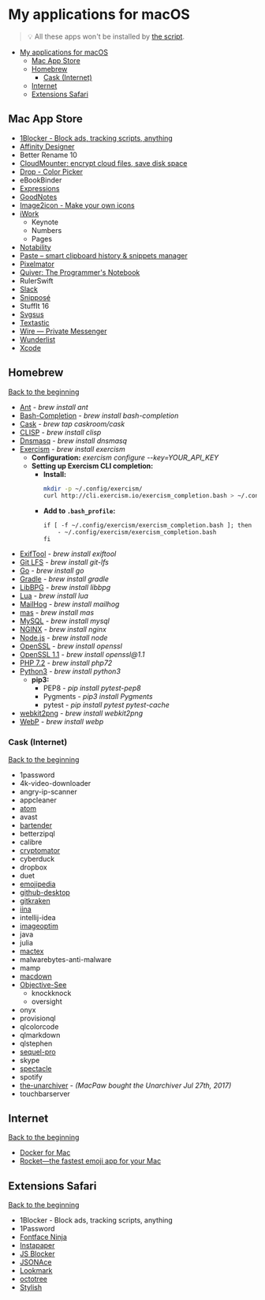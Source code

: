 # My applications for macOS
> 💡 All these apps won't be installed by [the script](../installation%20script/post_install.sh).

<!-- TOC START min:1 max:3 link:true update:true -->
- [My applications for macOS](#my-applications-for-macos)
  - [Mac App Store](#mac-app-store)
  - [Homebrew](#homebrew)
    - [Cask (Internet)](#cask-internet)
  - [Internet](#internet)
  - [Extensions Safari](#extensions-safari)

<!-- TOC END -->

## Mac App Store

- [1Blocker - Block ads, tracking scripts, anything](https://1blocker.com)
- [Affinity Designer](https://affinity.serif.com/en-gb/designer/)
- Better Rename 10
- [CloudMounter: encrypt cloud files, save disk space](https://mac.eltima.com/mount-cloud-drive.html)
- [Drop - Color Picker](http://dropcolorpicker.com)
- eBookBinder
- [Expressions](http://www.apptorium.com/products/expressions)
- [GoodNotes](http://www.goodnotesapp.com)
- [Image2icon - Make your own icons](http://www.img2icnsapp.com)
- [iWork](https://www.apple.com/iwork/)
    - Keynote
    - Numbers
    - Pages
- [Notability](http://gingerlabs.com)
- [Paste – smart clipboard history & snippets manager](http://pasteapp.me)
- [Pixelmator](http://www.pixelmator.com/mac/)
- [Quiver: The Programmer's Notebook](http://happenapps.com)
- RulerSwift
- [Slack](https://slack.com)
- [Snipposé](http://www.samuelwford.com/snippose)
- StuffIt 16
- [Svgsus](http://www.svgs.us)
- [Textastic](https://www.textasticapp.com/mac.html)
- [Wire — Private Messenger](https://wire.com/en/)
- [Wunderlist](https://www.wunderlist.com)
- [Xcode](https://developer.apple.com/xcode/)

## Homebrew
[Back to the beginning](#my-applications-for-macos)

- [Ant](https://ant.apache.org) - _brew install ant_
    <!-- > Apache Ant is a Java library and command-line tool whose mission is to drive processes described in build files as targets and extension points dependent upon each other. -->
- [Bash-Completion](https://github.com/scop/bash-completion) - _brew install bash-completion_
    <!-- > Programmable completion functions for bash -->
- [Cask](https://caskroom.github.io) - _brew tap caskroom/cask_
    <!-- > Homebrew-Cask extends Homebrew and brings its elegance, simplicity, and speed to macOS applications and large binaries alike. -->
- [CLISP](http://clisp.org) - _brew install clisp_
    <!-- > This is GNU CLISP - an ANSI Common Lisp Implementation -->
- [Dnsmasq](http://www.thekelleys.org.uk/dnsmasq/doc.html) - _brew install dnsmasq_
    <!-- > Dnsmasq provides network infrastructure for small networks: DNS, DHCP, router advertisement and network boot. It is designed to be lightweight and have a small footprint, suitable for resource constrained routers and firewalls. -->
- [Exercism](http://exercism.io) - _brew install exercism_
    <!-- > Level up your programming skills -->
    - **Configuration:** _exercism configure --key=YOUR_API_KEY_
    - **Setting up Exercism CLI completion:**
        - **Install:**
            ```bash
            mkdir -p ~/.config/exercism/
            curl http://cli.exercism.io/exercism_completion.bash > ~/.config/exercism/exercism_completion.bash
            ```
        - **Add to ```.bash_profile```:**
            ```
            if [ -f ~/.config/exercism/exercism_completion.bash ]; then
                - ~/.config/exercism/exercism_completion.bash
            fi
            ```
- [ExifTool](http://owl.phy.queensu.ca/~phil/exiftool/) - _brew install exiftool_
    <!-- > Read, Write and Edit Meta Information! -->
- [Git LFS](https://git-lfs.github.com) - _brew install git-lfs_
    <!-- > An open source Git extension for versioning large files -->
- [Go](https://golang.org/) - _brew install go_
    <!-- > Go is an open source programming language that makes it easy to build simple, reliable, and efficient software. -->
- [Gradle](https://www.gradle.org/) - _brew install gradle_
    <!-- > Gradle is an open source build automation system that builds upon the concepts of Apache Ant and Apache Maven and introduces a Groovy-based domain-specific language (DSL) instead of the XML form used by Apache Maven for declaring the project configuration. -->
- [LibBPG](https://bellard.org/bpg/) - _brew install libbpg_
    <!-- > BPG (Better Portable Graphics) is a new image format. -->
- [Lua](http://www.lua.org) - _brew install lua_
    <!-- > Lua is a powerful, efficient, lightweight, embeddable scripting language. -->
- [MailHog](https://github.com/mailhog/MailHog) - _brew install mailhog_
    <!-- > Web and API based SMTP testing -->
- [mas](https://github.com/mas-cli/mas) - _brew install mas_
    <!-- > Mac App Store command line interface -->
- [MySQL](https://www.mysql.com) - _brew install mysql_
    <!-- > MySQL is an open-source relational database management system (RDBMS). -->
- [NGINX](https://nginx.org/) - _brew install nginx_
    <!-- > NGINX is a web server which can also be used as a reverse proxy, load balancer and HTTP cache. -->
- [Node.js](https://nodejs.org) - _brew install node_
    <!-- > Node.js® is a JavaScript runtime built on Chrome's V8 JavaScript engine. Node.js uses an event-driven, non-blocking I/O model that makes it lightweight and efficient. -->
- [OpenSSL](https://openssl.org/) - _brew install openssl_
    <!-- > OpenSSL is a software library for applications that secure communications over computer networks against eavesdropping or need to identify the party at the other end. -->
- [OpenSSL 1.1](https://openssl.org/) - _brew install openssl@1.1_
    <!-- > Last version of OpenSSL. -->
- [PHP 7.2](https://secure.php.net) - _brew install php72_
    <!-- > Last version of PHP, a server-side scripting language designed primarily for web development but also used as a general-purpose programming language. -->
- [Python3](https://www.python.org) - _brew install python3_
    <!-- > Python is a programming language that lets you work quickly and integrate systems more effectively. -->
    - **pip3:**
        - PEP8 - _pip install pytest-pep8_
            <!-- > PEP8 is the Style Guide for Python Code. -->
        - Pygments - _pip3 install Pygments_
            <!-- > Pygments is a syntax highlighting package written in Python. -->
        - pytest - _pip install pytest pytest-cache_
            <!-- > A testing tool that will give you more flexibility over running your unit tests. -->
- [webkit2png](http://www.paulhammond.org/webkit2png/) - _brew install webkit2png_
    <!-- > webkit2png is a command line tool that creates screenshots of webpages -->
- [WebP](https://developers.google.com/speed/webp/) - _brew install webp_
    <!-- > WebP is an image format employing both lossy and lossless compression. It is currently developed by Google, based on technology acquired with the purchase of On2 Technologies. -->

### Cask (Internet)
[Back to the beginning](#my-applications-for-macos)

- 1password
- 4k-video-downloader
- angry-ip-scanner
- appcleaner
- [atom](https://atom.io)
- avast
- [bartender](https://www.macbartender.com)<!-- - [beardedspice](https://beardedspice.github.io) -->
- betterzipql
- calibre
- [cryptomator](https://cryptomator.org)
- cyberduck
- dropbox
- duet
- [emojipedia](https://github.com/gingerbeardman/Emojipedia)
- [github-desktop](http://desktop.github.com)
- [gitkraken](https://www.gitkraken.com)
- [iina](https://lhc70000.github.io/iina/)
- intellij-idea
- [imageoptim](https://imageoptim.com/fr)
- java
- julia
- [mactex](https://www.tug.org/mactex/)
- malwarebytes-anti-malware
- mamp
- [macdown](http://macdown.uranusjr.com)<!-- - megasync-->
- [Objective-See](http://objective-see.com)
    <!-- - blockblock -->
    - knockknock
    <!-- - ransomwhere -->
    - oversight
- onyx
- provisionql
- qlcolorcode
- qlmarkdown
- qlstephen
- [sequel-pro](https://sequelpro.com)
- skype
- [spectacle](https://www.spectacleapp.com)
- spotify
- [the-unarchiver](https://theunarchiver.com) - _(MacPaw bought the Unarchiver Jul 27th, 2017)_
- touchbarserver

## Internet
[Back to the beginning](#my-applications-for-macos)

- [Docker for Mac](https://www.docker.com/docker-mac)
- [Rocket—the fastest emoji app for your Mac](http://matthewpalmer.net/rocket/)

## Extensions Safari
[Back to the beginning](#my-applications-for-macos)

- 1Blocker - Block ads, tracking scripts, anything
- 1Password
- [Fontface Ninja](https://safari-extensions.apple.com/details/?id=com.creaktif.fontfaceninja-6AFG6428MF)
- [Instapaper](https://safari-extensions.apple.com/details/?id=com.instapaper.extension-CAM49M58WK)
- [JS Blocker](https://safari-extensions.apple.com/details/?id=com.toggleable.JavaScriptBlocker5-6S8J5HV3H4)
- [JSONAce](https://safari-extensions.apple.com/details/?id=com.jjlharrison.jsonace-635LU5M475)
- [Lookmark](https://safari-extensions.apple.com/details/?id=io.lookmark.safari.extension-A2MQ7WE8F2)
- [octotree](https://github.com/buunguyen/octotree)
- [Stylish](https://safari-extensions.apple.com/details/?id=com.sobolev.stylish-5555L95H45)
